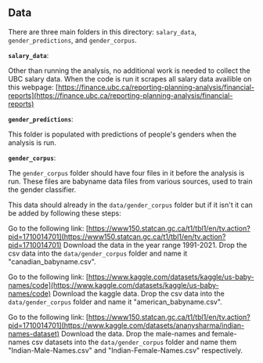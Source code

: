 ## Data

There are three main folders in this directory: `salary_data`, `gender_predictions`, and `gender_corpus`.

**`salary_data`**:

Other than running the analysis, no additional work is needed to collect the UBC salary data. When the code is run it scrapes all salary data availible on this webpage: [https://finance.ubc.ca/reporting-planning-analysis/financial-reports](https://finance.ubc.ca/reporting-planning-analysis/financial-reports)

**`gender_predictions`**:

This folder is populated with predictions of people's genders when the analysis is run. 

**`gender_corpus`**:

The `gender_corpus` folder should have four files in it before the analysis is run. These files are babyname data files from various sources, used to train the gender classifier. 

This data should already in the `data/gender_corpus` folder but if it isn't it can be added by following these steps:

Go to the following link: [https://www150.statcan.gc.ca/t1/tbl1/en/tv.action?pid=1710014701](https://www150.statcan.gc.ca/t1/tbl1/en/tv.action?pid=1710014701)
Download the data in the year range 1991-2021.
Drop the csv data into the `data/gender_corpus` folder and name it "canadian_babyname.csv".

Go to the following link: [https://www.kaggle.com/datasets/kaggle/us-baby-names/code](https://www.kaggle.com/datasets/kaggle/us-baby-names/code)
Download the kaggle data.
Drop the csv data into the `data/gender_corpus` folder and name it "american_babyname.csv".

Go to the following link: [https://www150.statcan.gc.ca/t1/tbl1/en/tv.action?pid=1710014701](https://www.kaggle.com/datasets/ananysharma/indian-names-dataset)
Download the data.
Drop the male-names and female-names csv datasets into the `data/gender_corpus` folder and name them "Indian-Male-Names.csv" and "Indian-Female-Names.csv" respectively.
